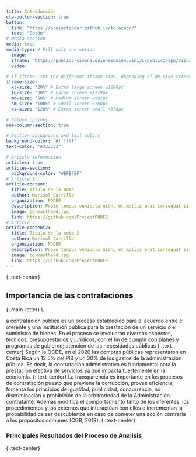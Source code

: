 ```yaml
---
title: Introducción
cta-button-section: true
button:
  link: "https://projectpoder.github.io/tolococr/"
  text: "Botón"
# Media section
media: true
media-type: # Fill only one option
  image:
  iframe: "https://publico-simona.quienesquien.wiki/s/publico/app/visualize#/edit/ca9c0d90-3bef-11ec-8d28-932f0b808cf0?embed=true&_g=(filters:!(),refreshInterval:(pause:!t,value:0),time:(from:now-15y,to:now))&_a=(filters:!(),linked:!f,query:(language:kuery,query:'area.id.keyword%20:%20%22cr%22'),uiState:(),vis:(aggs:!((enabled:!t,id:'1',params:(),schema:metric,type:count),(enabled:!t,id:'2',params:(customLabel:'Cantidad%20de%20compradores',field:buyer.name.keyword),schema:metric,type:cardinality),(enabled:!t,id:'3',params:(customLabel:'Cantidad%20de%20adjudicatarios',field:parties.suppliers.names.keyword),schema:metric,type:cardinality),(enabled:!t,id:'4',params:(customLabel:Municipalidades,field:parties.buyer.address.locality.keyword),schema:metric,type:cardinality)),params:(addLegend:!f,addTooltip:!t,metric:(colorSchema:Greens,colorsRange:!((from:0,to:100),(from:100,to:300),(from:300,to:13000),(from:13000,to:25700)),invertColors:!f,labels:(show:!t),metricColorMode:Background,percentageMode:!f,style:(bgColor:!f,bgFill:%23000,fontSize:60,labelColor:!f,subText:''),useRanges:!f),type:metric),title:DashCRnumeros,type:metric))"
  video:

# If iframe, set the different iframe size, depending of de size screen
iframe-size:
  xl-size: "20%" # Extra large screen ≥1280px
  lg-size: "30%" # Large screen ≤1279px
  md-size: "50%" # Medium screen ≤992px
  sm-size: "100%" # Small screen ≤768px
  xs-size: "120%" # Extra screen small <576px

# Column options
one-column-section: true

# Section background and text colors
background-color: "#ffffff"
text-color: "#333333"

# Article information
articles: true
articles-section:
  background-color: "#EFEFEF"
# Article 1
article-content:
  title: Título de la nota
  author: Marisol Carrillo
  organization: PODER
  description: Proin tempus vehicula nibh, et mollis erat consequat sit amet. Aliquam molestie, elit feugiat sagittis luctus, ex lorem ultrices elit, ac molestie orci elit eu nisi. Phasellus accumsan fringilla ligula, id vulputate lorem bibendum in. Fusce congue ullamcorper tempus. In metus velit, finibus et libero nec, tempus aliquam metus.
  image: bg-masthead.jpg
  link: https://github.com/ProjectPODER
# Article 2
article-content2:
  title: Título de la nota 2
  author: Marisol Carrillo
  organization: PODER
  description: Proin tempus vehicula nibh, et mollis erat consequat sit amet. Aliquam molestie, elit feugiat sagittis luctus, ex lorem ultrices elit, ac molestie orci elit eu nisi. Phasellus accumsan fringilla ligula, id vulputate lorem bibendum in. Fusce congue ullamcorper tempus. In metus velit, finibus et libero nec, tempus aliquam metus.
  image: bg-masthead.jpg
  link: https://github.com/ProjectPODER
---
```


{:.text-center}
## Importancia de las contrataciones

{:.main-letter}
L

a contratación pública es un proceso establecido para el acuerdo entre el oferente y una institución pública para la prestación de un servicio o el suministro de bienes. En el proceso se involucran diversos aspectos, técnicos, presupuestarios y jurídicos, con el fin de cumplir con planes y programas de gobierno; atención de las necesidades públicas
{:.text-center}
Según la OCDE, en el 2020 las compras públicas representaron en Costa Rica un 12.5% del PIB y un 30% de los gastos de la administración pública. Es decir, la contratación administrativa es fundamental para la prestación efectiva de servicios ya que impacta fuertemente en la economía.
{:.text-center}
La transparencia es importante en los procesos de contratación puesto que previene la corrupción, provee eficiencia, fomenta los principios de igualdad, publicidad, concurrencia, no discriminación y prohibición de la arbitrariedad de la Administración contratante. Además modifica el comportamiento tanto de los oferentes, los procedimientos y los externos que interactúan con ellos e incrementan la probabilidad de ser descubiertos en caso de cometer una acción contraria a los propósitos comunes (CGR, 2019).
{:.text-center}

### Principales Resultados del Proceso de Analisis
{:.text-center}
